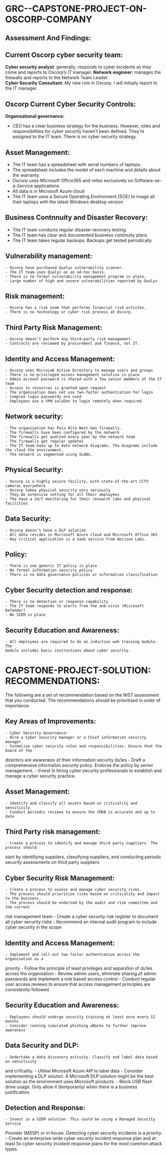 # GRC--CAPSTONE-PROJECT-ON-OSCORP-COMPANY
## Assessment And Findings:

## Current Oscorp cyber security team:
 **Cyber security analyst**: generally, responds to cyber incidents as they come and reports
  to Oscorp’s IT manager.
 **Network engineer**: manages the firewalls and reports to the Network Team Leader.                             
 **Cyber Security Consultant**: My new role in Oscorp. I will initially report to the IT
  manager.
  
## Oscorp Current Cyber Security Controls:
**Organisational governance:**  
  - CEO has a clear business strategy for the business. However, roles and responsibilities for cyber security haven’t been defined. They’re assigned to     the IT team. There is no cyber security strategy.
    
## Asset Management:
   - The IT team has a spreadsheet with serial numbers of laptops.
   - The spreadsheet includes the model of each machine and details about the warranty.
   - Oscorp uses Microsoft Office365 and relies exclusively on Software-as-a-Service applications.
   - All data is in Microsoft Azure cloud
   - The IT team uses a Secure Operating Environment (SOE) to image all their laptops with the latest Windows desktop version
    
 ## Business Contnnuity and Disaster Recovery:
   - The IT team conducts regular disaster recovery testing
   - The IT team has clear and documented business continuity plans
   - The IT team takes regular backups. Backups get tested periodically
    
 ## Vulnerability management:
    - Oscorp have purchased Qualys vulnerability scanner.
    - The IT team uses Qualys on an ad-hoc basis.
    - There is no formal vulnerability management program in place.
    - Large number of high and severe vulnerabilities reported by Qualys
    
 ## Risk management:
    - Oscorp has a risk team that performs financial risk actvites.
    - There is no technology or cyber risk process at Oscorp.
    
  ## Third Party Risk Management:
    - Oscorp doesn’t perform any third-party risk management.
    - Contracts are reviewed by procurement and finance, not IT.
    
  ## Identity and Access Management:
    - Oscorp uses MicrosoK Active Directory to manage users and groups
    - There is no privileged access management solution in place
    - Admin account password is shared with a few senior members of the IT team
    - Access to resources is granted upon request
    - The organisation does not use two-factor authentcation for login
    - Complex login passwords are used
    - Employees use a VPN soluDon to login remotely when required
    
 ## Network security:
    - The organisation has Palo Alto Next-Gen firewalls.
    - The firewalls have been configured by the network
    - The firewalls get audited every year by the network team
    - The firewalls get regular updates
    - The IT team have up to date network diagrams. The diagrams include the cloud the environment.
    - The network is segmented using VLANs.
    
  ## Physical Security:
    - Oscorp is a highly secure facility, with state-of-the-art CCTV cameras everywhere
    - Oscorp takes physical security very seriously
    - They do extensive vetting for all their employees
    - The have a 24/7 monitoring for their research labs and physical facilities
    
  ## Data Security:
    - Oscorp doesn’t have a DLP solution
    - All data resides in Microsoft Azure cloud and Microsoft Office 365
    - Key critical application is a SaaS service from Horizon Labs.
    
  ## Policy:
    - There is one generic IT policy in place
    - No formal information security policy
    - There is no data governance policies or information classification
  ## Cyber Security detection and response:
    - There is no detection or response capability
    - The IT team responds to alerts from the anD-virus (Microsoft Defender)
    - No SIEM in place
  ## Security Education and Awareness:
    - All employees are required to do an induction web training module. The
    module includes basic instructions about cyber security.

# CAPSTONE-PROJECT-SOLUTION: RECOMMENDATIONS:
The following are a set of recommendation based on the NIST assessment that you
conducted.
The recommendations should be prioritised in order of importance.
## Key Areas of Improvements:
    - Cyber Security Governance:
    - Hire a Cyber security manager or a Chief information security manager.
    - Formalise cyber security roles and responsibilities. Ensure that the board of the
  directors are awareness of their information security du1es
    - Draft a comprehensive informa1on security policy. Endorse the policy by senior
  management.
    - Invest in hiring cyber security professionals to establish and manage a cyber
  security practice.
## Asset Management:
    - Identify and classify all assets based on criticality and sensitivity
    - Conduct periodic reviews to ensure the CMDB is accurate and up to date
## Third Party risk management:
    - Create a process to identify and manage third party suppliers. The process should
  start by identifying suppliers, classifying suppliers, and conducting periodic
  security assessments on third party suppliers
## Cyber Security Risk Management:
    - Create a process to assess and manage cyber security risks.
    - The process should prioritise risks based on criticality and impact to the business.
    - The process should be endorsed by the audit and risk committee and the current
  risk management team
    -  Create a cyber security risk register to document all cyber security risks
    - Recommend an internal audit program to include cyber security in the scope
## Identity and Access Management:
    - Implement and roll-out two factor authentcation across the organisation as a
  priority
    -  Follow the principle of least privileges and separa1on of du1es across the
  organisation
    - Review admin users, eliminate sharing of admin passwords and implement a role
  based access control
    - Conduct regular user access reviews to ensure that access management
  principles are consistently followed
## Security Education and Awareness:
    - Employees should undergo security training at least once every 12 months
    - Consider running simulated phishing aNacks to further improve awareness
## Data Security and DLP:
    - Undertake a data discovery activity. Classify and label data based on sensitivity
  and cri1cality.
    - Utilise Microsoft Azure AIP to label data
    - Consider implementing a DLP soluton. A Microsoft DLP solution might be the
  best solution as the environment uses Microsoft products.
    - Block USB flash drive usage. Only allow it (temporarily) when there is a business
  justification.
## Detection and Response:
    - Invest in a SIEM solution. This could be using a Managed Security Service
  Provider (MSSP) or in house. Detecting cyber security incidents is a priority.
    - Create an enterprise-wide cyber security incident response plan and at least 5x
  cyber security incident response plans for the most common attack types.
